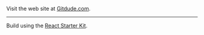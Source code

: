 Visit the web site at [Gitdude.com](https://gitdude.com).


---
Build using the [React Starter Kit](https://github.com/kriasoft/react-starter-kit).
